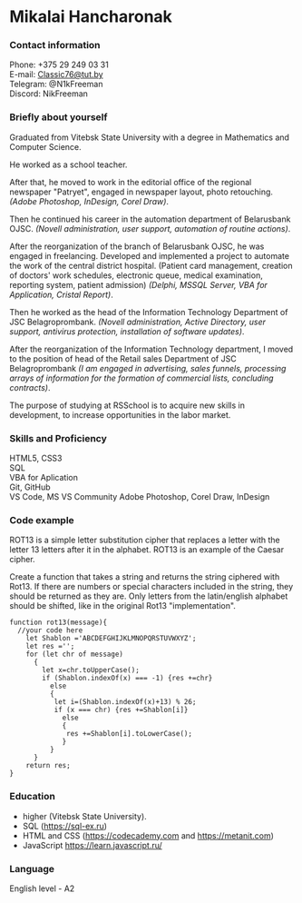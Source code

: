 # Mikalai Hancharonak

### Contact information

Phone: +375 29 249 03 31  
E-mail: Classic76@tut.by  
Telegram: @N1kFreeman  
Discord: NikFreeman

### Briefly about yourself

Graduated from Vitebsk State University with a degree in Mathematics and Computer Science.

He worked as a school teacher.

After that, he moved to work in the editorial office of the regional newspaper "Patryet", engaged in newspaper layout, photo retouching. _(Adobe Photoshop, InDesign, Corel Draw)_.

Then he continued his career in the automation department of Belarusbank OJSC. _(Novell administration, user support, automation of routine actions)_.

After the reorganization of the branch of Belarusbank OJSC, he was engaged in freelancing. Developed and implemented a project to automate the work of the central district hospital. (Patient card management, creation of doctors' work schedules, electronic queue, medical examination, reporting system, patient admission) _(Delphi, MSSQL Server, VBA for Application, Cristal Report)_.

Then he worked as the head of the Information Technology Department of JSC Belagroprombank. _(Novell administration, Active Directory, user support, antivirus protection, installation of software updates)_.

After the reorganization of the Information Technology department, I moved to the position of head of the Retail sales Department of JSC Belagroprombank _(I am engaged in advertising, sales funnels, processing arrays of information for the formation of commercial lists, concluding contracts)_.

The purpose of studying at RSSchool is to acquire new skills in development, to increase opportunities in the labor market.

### Skills and Proficiency

HTML5, CSS3  
SQL  
VBA for Aplication  
Git, GitHub  
VS Code, MS VS Community
Adobe Photoshop, Corel Draw, InDesign

### Code example

ROT13 is a simple letter substitution cipher that replaces a letter with the letter 13 letters after it in the alphabet. ROT13 is an example of the Caesar cipher.

Create a function that takes a string and returns the string ciphered with Rot13. If there are numbers or special characters included in the string, they should be returned as they are. Only letters from the latin/english alphabet should be shifted, like in the original Rot13 "implementation".

```
function rot13(message){
  //your code here
    let Shablon ='ABCDEFGHIJKLMNOPQRSTUVWXYZ';
    let res ='';
    for (let chr of message)
      {
        let x=chr.toUpperCase();
        if (Shablon.indexOf(x) === -1) {res +=chr}
          else
          {
           let i=(Shablon.indexOf(x)+13) % 26;
           if (x === chr) {res +=Shablon[i]}
             else
             {
              res +=Shablon[i].toLowerCase();
             }
          }
      }
    return res;
}
```

### Education

- higher (Vitebsk State University).
- SQL (<https://sql-ex.ru>)
- HTML and CSS (<https://codecademy.com> and <https://metanit.com>)
- JavaScript <https://learn.javascript.ru/>

### Language

English level - A2
